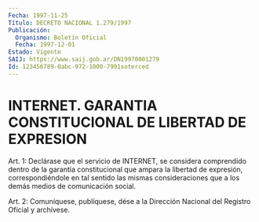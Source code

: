```yaml
---
Fecha: 1997-11-25
Título: DECRETO NACIONAL 1.279/1997
Publicación:
  Organismo: Boletín Oficial
  Fecha: 1997-12-01
Estado: Vigente
SAIJ: https://www.saij.gob.ar/DN19970001279
Id: 123456789-0abc-972-1000-7991soterced
---
```

# INTERNET. GARANTIA CONSTITUCIONAL DE LIBERTAD DE EXPRESION

<a id="1"></a>
Art. 1: Declárase que el servicio  de  INTERNET,  se considera comprendido  dentro  de  la  garantía constitucional que ampara  la libertad de expresión, correspondiéndole  en tal sentido las mismas consideraciones  que  a  los  demás  medios de comunicación  social.

<a id="2"></a>
Art. 2: Comuníquese, publíquese, dése  a la Dirección Nacional del Registro Oficial y archívese.